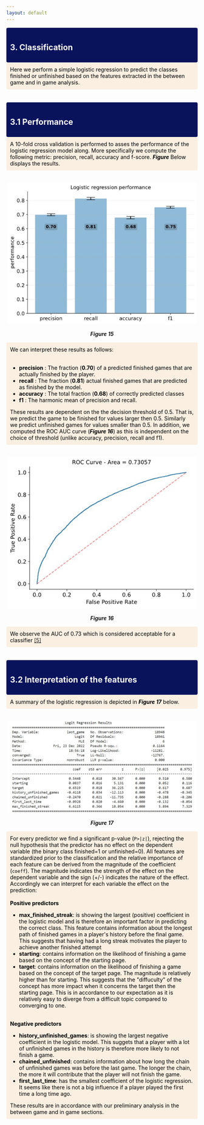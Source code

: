```yaml
---
layout: default
---
```


<div style='background-color:#08135c; border-left: solid #darkblue 4px; border-radius: 4px; padding:0.7em;'>
       <h2 style="color:white">3. Classification</h2>
</div>
<div style='background-color:#faefe1; border-left: solid #darkblue 4px; border-radius: 4px; padding:0.7em;'>
    <span style="color:black">
        Here we perform a simple logistic regression to predict the classes finished or unfinished based on the features extracted in the between game and in game analysis. 
    </span>
</div><br /><br />

<div style='background-color:#08135c; border-left: solid #darkblue 4px; border-radius: 4px; padding:0.7em;'>
       <h2 style="color:white">3.1 Performance</h2>
</div>
<div style='background-color:#faefe1; border-left: solid #darkblue 4px; border-radius: 4px; padding:0.7em;'>
    <span style="color:black">
        A 10-fold cross validation is performed to asses the performance of the logistic regression model along. More specifically we compute the following metric: precision, recall, accuracy and f-score. <i><b>Figure</b></i> Below displays the results.
    </span>
</div>
<br />
<p align="center">
    <img src="figures/fig15.jpg" width="500"/> 
</p>
<p align="center">
    <i ><b>Figure 15</b></i>
</p>
<div style='background-color:#faefe1; border-left: solid #darkblue 4px; border-radius: 4px; padding:0.7em;'>
    <span style="color:black">
        We can interpret these results as follows:<br><br>
        <ul>
        <li><b>precision</b> : The fraction (<b>0.70</b>) of a predicted finished games that are actually finished by the player.</li>
        <li><b>recall</b> : The fraction (<b>0.81</b>) actual finished games that are predicted as finished by the model.</li>
        <li><b>accuracy</b> : The total fraction (<b>0.68</b>) of correctly predicted classes</li>
        <li><b>f1</b> : The harmonic mean of precision and recall.</li>
        </ul>
        These results are dependent on the the decision threshold of 0.5. That is, we predict the game to be finished for values larger then 0.5. Similarly we predict unfinished games for values smaller than 0.5. In addition, we computed the ROC AUC curve (<i><b>Figure 16</b></i>) as this is independent on the choice of threshold (unlike accuracy, precision, recall and f1).
    </span>
</div>
<br />
<p align="center">
    <img src="figures/fig16.jpg" width="500"/> 
</p>
<p align="center">
    <i ><b>Figure 16</b></i>
</p>
<div style='background-color:#faefe1; border-left: solid #darkblue 4px; border-radius: 4px; padding:0.7em;'>
    <span style="color:black">
        We observe the AUC of 0.73 which is considered acceptable for a classifier <a href="https://www.jto.org/article/S1556-0864(15)30604-3/fulltext">[5]</a>
    </span>
</div> <br /><br />

<div style='background-color:#08135c; border-left: solid #darkblue 4px; border-radius: 4px; padding:0.7em;'>
       <h2 style="color:white">3.2 Interpretation of the features</h2>
</div>
<div style='background-color:#faefe1; border-left: solid #darkblue 4px; border-radius: 4px; padding:0.7em;'>
    <span style="color:black">
       A summary of the logistic regression is depicted in <i><b>Figure 17</b></i> below.
    </span>
</div>
<br />
<p align="center">
    <img src="figures/fig17.jpg" width="500"/> 
</p>
<p align="center">
    <i ><b>Figure 17</b></i>
</p>
<div style='background-color:#faefe1; border-left: solid #darkblue 4px; border-radius: 4px; padding:0.7em;'>
    <span style="color:black">
       For every predictor we find a significant p-value (<code class='python'>P>|z|</code>), rejecting the null hypothesis that the predictor has no effect on the dependent variable (the binary class finished=1 or unfinished=0). All features are standardized prior to the classification and the relative importance of each feature can be derived from the magnitude of the coefficient (<code class='python'>coeff</code>). The magnitude indicates the strength of the effect on the dependent variable and the sign (+/-) indicates the nature of the effect. Accordingly we can interpret for each variable the effect on the prediction: <br><br>
       <b>Positive predictors</b>
       <ul>
       <li><b>max_finished_streak</b>: is showing the largest (positive) coefficient in the logistic model and is therefore an important factor in predicting the correct class. This feature contains information about the longest path of finished games in a player's history before the final game. This suggests that having had a long streak motivates the player to achieve another finished attempt</li>
       <li><b>starting</b>: contains information on the likelihood of finishing a game based on the concept of the starting page.</li>
       <li><b>target</b>: contains information on the likelihood of finishing a game based on the concept of the target page. The magnitude is relatively higher than for starting. This suggests that the "diffuculty" of the concept has more impact when it concerns the target then the starting page. This is in accordance to our expectation as it is relatively easy to diverge from a difficult topic compared to converging to one.</li><br>
       </ul>
       <b>Negative predictors</b>
       <ul>
       <li><b>history_unfinished_games</b>: is showing the largest negative coefficient in the logistic model. This suggets that a player with a lot of unfinished games in the history is therefore more likely to not finish a game.</li>
       <li><b>chained_unfinished</b>: contains information about how long the chain of unfinished games was before the last game. The longer the chain, the more it will contribute that the player will not finish the game.</li>
       <li><b>first_last_time</b>:  has the smallest coefficient of the logistic regression. It seems like there is not a big influence if a player played the first time a long time ago.</li>
       </ul>
       These results are in accordance with our preliminary analysis in the between game and in game sections.
    </span>
</div>
